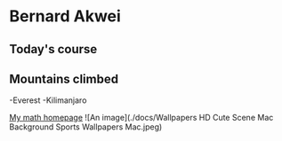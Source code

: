 # Bernard Akwei
## Today's course

## Mountains climbed
-Everest
-Kilimanjaro

[My math homepage](https://math.uconn.edu/)
![An image](./docs/Wallpapers HD Cute Scene Mac Background Sports Wallpapers Mac.jpeg)
